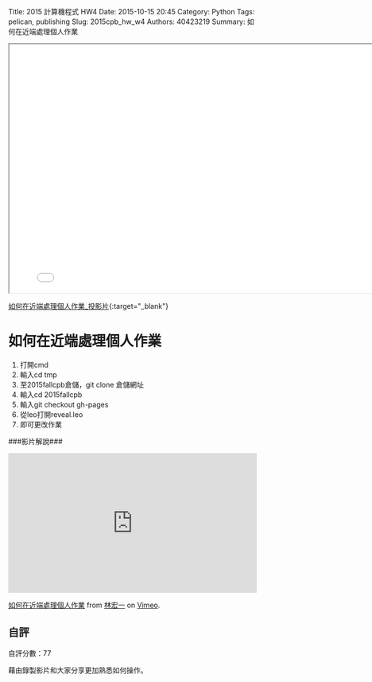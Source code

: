 Title: 2015 計算機程式 HW4
Date: 2015-10-15 20:45
Category: Python
Tags: pelican, publishing
Slug: 2015cpb_hw_w4
Authors: 40423219
Summary: 如何在近端處理個人作業


<iframe src="40423219_cp_w4_p.html" width="800" height="500"></iframe>

[如何在近端處理個人作業_投影片](40423219_cp_w4_p.html){:target="_blank"}

如何在近端處理個人作業
=================
                    
                            
                            
                            
1. 打開cmd
2. 輸入cd tmp
3. 至2015fallcpb倉儲，git clone 倉儲網址
4. 輸入cd 2015fallcpb
5. 輸入git checkout gh-pages
6. 從leo打開reveal.leo
7. 即可更改作業

                            
###影片解說###
                            
                            

<iframe src="https://player.vimeo.com/video/151897800" width="500" height="281" frameborder="0" webkitallowfullscreen mozallowfullscreen allowfullscreen></iframe> <p><a href="https://vimeo.com/151897800">如何在近端處理個人作業</a> from <a href="https://vimeo.com/user47671379">林宏一</a> on <a href="https://vimeo.com">Vimeo</a>.</p>
                                
                                
自評
--------
自評分數：77
                        
藉由錄製影片和大家分享更加熟悉如何操作。

 